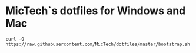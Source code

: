 # MicTech`s dotfiles for Windows and Mac

    curl -O https://raw.githubusercontent.com/MicTech/dotfiles/master/bootstrap.sh